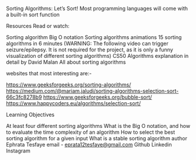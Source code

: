  Sorting Algorithms: Let’s Sort! Most programming languages will come with a built-in sort function

Resources
Read or watch:

Sorting algorithm
Big O notation
Sorting algorithms animations
15 sorting algorithms in 6 minutes (WARNING: The following video can trigger seizure/epilepsy. It is not required for the project, as it is only a funny visualization of different sorting algorithms)
CS50 Algorithms explanation in detail by David Malan
All about sorting algorithms

websites that most interesting are:-

https://www.geeksforgeeks.org/sorting-algorithms/
https://medium.com/@mariam.jaludi/sorting-algorithms-selection-sort-66c3fc8278b9
https://www.geeksforgeeks.org/bubble-sort/
https://www.happycoders.eu/algorithms/selection-sort/

Learning Objectives

At least four different sorting algorithms
What is the Big O notation, and how to evaluate the time complexity of an algorithm
How to select the best sorting algorithm for a given input
What is a stable sorting algorithm
author 
 Ephrata Tesfaye 
email - eprata12tesfaye@gmail.com 
Github
Linkedin
Instagram
